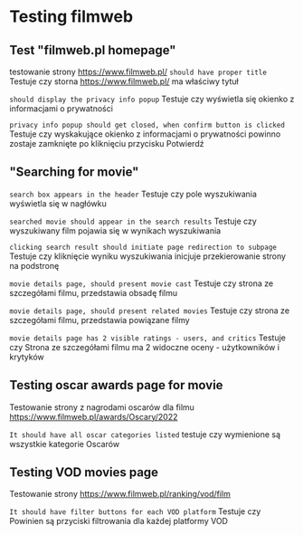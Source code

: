 # Testing filmweb


##  Test "filmweb.pl homepage"
testowanie strony https://www.filmweb.pl/
```should have proper title```
Testuje czy storna https://www.filmweb.pl/ ma właściwy tytuł

```should display the privacy info popup```
Testuje czy wyświetla się okienko z informacjami o prywatności

```privacy info popup should get closed, when confirm button is clicked```
 Testuje czy wyskakujące okienko z informacjami o prywatności powinno zostaje zamknięte po kliknięciu przycisku Potwierdź

## "Searching for movie"
```search box appears in the header```
Testuje czy pole wyszukiwania wyświetla się w nagłówku

```searched movie should appear in the search results```
Testuje czy wyszukiwany film pojawia się w wynikach wyszukiwania

```clicking search result should initiate page redirection to subpage```
Testuje czy kliknięcie wyniku wyszukiwania inicjuje przekierowanie strony na podstronę

```movie details page, should present movie cast```
Testuje czy strona ze szczegółami filmu, przedstawia obsadę filmu

```movie details page, should present related movies```
Testuje czy strona ze szczegółami filmu, przedstawia  powiązane filmy

```movie details page has 2 visible ratings - users, and critics```
Testuje czy Strona ze szczegółami filmu ma 2 widoczne oceny - użytkowników i krytyków

## Testing oscar awards page for movie
Testowanie strony z nagrodami oscarów dla filmu https://www.filmweb.pl/awards/Oscary/2022

```It should have all oscar categories listed```
testuje czy wymienione są wszystkie kategorie Oscarów

## Testing VOD movies page
Testowanie strony https://www.filmweb.pl/ranking/vod/film

```It should have filter buttons for each VOD platform```
Testuje czy Powinien są przyciski filtrowania dla każdej platformy VOD
        

